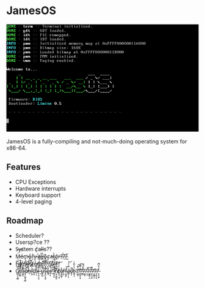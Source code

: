 # JamesOS

![JamesOS Screenshot](docs/screenshot.png)

JamesOS is a fully-compiling and not-much-doing operating system for x86-64.

## Features

- CPU Exceptions
- Hardware interrupts
- Keyboard support
- 4-level paging

## Roadmap

- Scheduler?
- Usersp?ce ??
- S̶y̵s̸te̵m ç̸͑al̶l̶s??
- M̷̍ͅé̴m̵o̴̢̒r̷͉̐y̴ ̶̤̾a̸l̵̻̏l̷̢̀o̴̥͊c̷̓a̵ṱ̴̾ȯ̸͈r̶?̴̤̈́?̴̮͂?̴̺̅
- F̴̨̃i̷̳̫̼͐l̴̻̘̦̓e̸͕̮̾͜s̶͈̓͑̽y̴̫̕s̷̟̍̚ẗ̷̞e̵̮̔̇m̷̭̠̾͒̀ ̷̨̞͌͘͜?̸͙̰̈́͛̈͜?̵̝̤͑̈́?̶͇̂?̵̢̛̰͒̈?̶̝̥̇̀̄͜?̴̼̎
- Ǧ̸̲̺͕͉̼̻̋r̸̙̪̻̈́͒͋͊̇̽à̶͖̞̱̃́p̸̠͙̼͓͉͇̆͒̈́͊̉͝h̶̡̽͋͒̀̽͠ḯ̴̯̯̓̂̽͆̕ć̸̖̲̕a̴̠͕͋̃̽̓l̶̗̹̭̣̩̬̏̾̽̏̽ ̶̫̈́̿̉͠͝͝u̷͍̬̺͗͋̾̍͘s̶̡̯̮͔̫͔̀e̴̳̦̓r̵̘͎̠̍͋̆͝ ̷̛̈̂̕͜͝i̵̺̹͈̮̊́̿ņ̸̼̩̱͖̯̽̐͗̍̄͝t̸̥̫̜͔̙͗͛̈́̋͝ȩ̸͖̼̬̄̊ŕ̵̩̬f̶̣̬̭̙̽̄a̶̛͇̦͎͗̿͑̈́͝ͅċ̸̢͎̃̚͘ë̷͚̩͙́̀̍̋̽̍?̸̜̻̇̔͊͠ͅ?̵̛̭̱̯̠̖̥̾̿͊̕͠?̶̼̳̒̓?̴͙̺́͛͋̎ͅ?̴͎͙̈̚?̴̫̭̳̹͈̉͘͠?̴̤̱̗͔̼̦͂͌?̶̩̪̻͎̦̒?̵̨̞̬̦̬́?̶̮̝͉̮̙̓̾͋͆̄